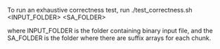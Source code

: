 To run an exhaustive correctness test, run
./test_correctness.sh <INPUT_FOLDER> <SA_FOLDER>

where INPUT_FOLDER is the folder containing binary input file, and the SA_FOLDER is the folder where 
there are suffix arrays for each chunk.